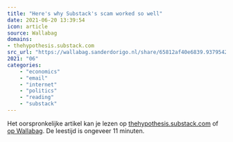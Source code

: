 ```yaml
---
title: "Here's why Substack's scam worked so well"
date: 2021-06-20 13:39:54
icon: article
source: Wallabag
domains:
- thehypothesis.substack.com
src_url: "https://wallabag.sanderdorigo.nl/share/65812af40e6839.93795423"
2021: "06"
categories:
    - "economics"
    - "email"
    - "internet"
    - "politics"
    - "reading"
    - "substack"
---
```

Het oorspronkelijke artikel kan je lezen op [thehypothesis.substack.com](https://thehypothesis.substack.com/p/heres-why-substacks-scam-worked-so) of [op Wallabag](https://wallabag.sanderdorigo.nl/share/65812af40e6839.93795423). De leestijd is ongeveer 11 minuten.